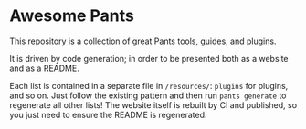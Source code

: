 # Awesome Pants

This repository is a collection of great Pants tools, guides, and plugins.

It is driven by code generation; in order to be presented both as a website and as a README.

Each list is contained in a separate file in `/resources/`: `plugins` for plugins, and so on. Just follow the existing pattern and then run `pants generate` to regenerate all other lists! The website itself is rebuilt by CI and published, so you just need to ensure the README is regenerated.
